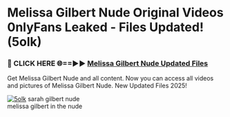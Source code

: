 # Melissa Gilbert Nude Original Videos 0nlyFans Leaked - Files Updated! (5olk)

<h3>🔴 CLICK HERE 🌐==►► <a href="https://tinyurl.com/yc6ubb5a" rel="nofollow">Melissa Gilbert Nude Updated Files</a></h3>

Get Melissa Gilbert Nude and all content. Now you can access all videos and pictures of Melissa Gilbert Nude. New Updated Files 2025!

[![5olk](https://i.imgur.com/7eu0CRL.gif)](https://tinyurl.com/yc6ubb5a)
sarah gilbert nude<br>
melissa gilbert in the nude